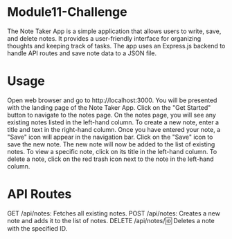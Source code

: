 # Module11-Challenge

The Note Taker App is a simple application that allows users to write, save, and delete notes. 
It provides a user-friendly interface for organizing thoughts and keeping track of tasks. 
The app uses an Express.js backend to handle API routes and save note data to a JSON file.

# Usage

Open web browser and go to http://localhost:3000.
You will be presented with the landing page of the Note Taker App.
Click on the "Get Started" button to navigate to the notes page.
On the notes page, you will see any existing notes listed in the left-hand column.
To create a new note, enter a title and text in the right-hand column.
Once you have entered your note, a "Save" icon will appear in the navigation bar.
Click on the "Save" icon to save the new note.
The new note will now be added to the list of existing notes.
To view a specific note, click on its title in the left-hand column.
To delete a note, click on the red trash icon next to the note in the left-hand column.

# API Routes

GET /api/notes: Fetches all existing notes.
POST /api/notes: Creates a new note and adds it to the list of notes.
DELETE /api/notes/:id: Deletes a note with the specified ID.


